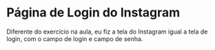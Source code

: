 # Página de Login do Instagram

Diferente do exercício na aula, eu fiz a tela do Instagram igual a tela de login, com o campo de login e campo de senha.
